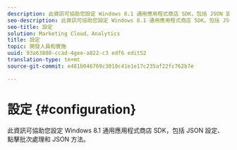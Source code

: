 ```yaml
---
description: 此資訊可協助您設定 Windows 8.1 通用應用程式商店 SDK，包括 JSON 設定、點擊批次處理和 JSON 方法。
seo-description: 此資訊可協助您設定 Windows 8.1 通用應用程式商店 SDK，包括 JSON 設定、點擊批次處理和 JSON 方法。
seo-title: 設定
solution: Marketing Cloud、Analytics
title: 設定
topic: 開發人員和實施
uuid: 93a63808-ccad-4gee-a822-c3 edf6 edit52
translation-type: tm+mt
source-git-commit: e481b046769c3010c41e1e17c235af22fc762b7e

---
```



# 設定 {#configuration}

此資訊可協助您設定 Windows 8.1 通用應用程式商店 SDK，包括 JSON 設定、點擊批次處理和 JSON 方法。
